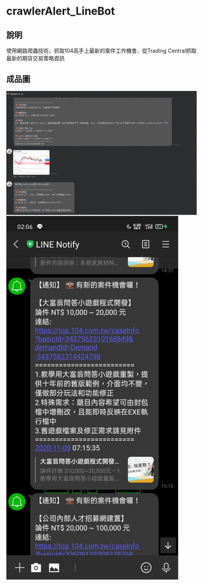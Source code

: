 # crawlerAlert_LineBot

## 說明
使用網路爬蟲技術，抓取104高手上最新的案件工作機會、從Trading Central抓取最新的期貨交易策略資訊

## 成品圖  
![](https://github.com/minobear/crawlerAlert_LineBot/blob/main/preview_imgs/2a3e7f28683c5c99b0bedd99b636be31f9379bb23dfb3305e508eb34c07e56fb956989fe6bc7439ad53c7d82248c9223701322bbef7446ac27698dbd2ff22461.png)
![](https://github.com/minobear/crawlerAlert_LineBot/blob/main/preview_imgs/71ed262de1517578dfb1fed33df8f35f3b18caf06341010e31d6f505c0f7baf43a21d8b88324fb9dbaabb309e8f499e5e0364b537c3adf726718dea9266875a9.jpg)
